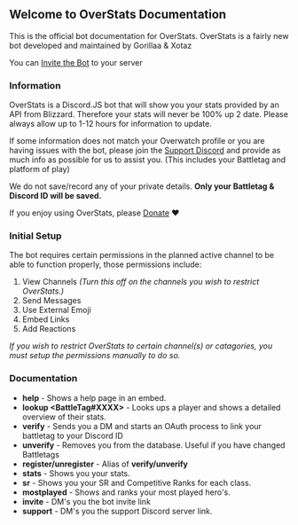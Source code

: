 ## Welcome to OverStats Documentation

This is the official bot documentation for OverStats.
OverStats is a fairly new bot developed and maintained by Gorillaa & Xotaz

You can [Invite the Bot](https://github.com/Xotaz/OverStats/edit/gh-pages/index.md) to your server

### Information

OverStats is a Discord.JS bot that will show you your stats provided by an API from Blizzard. Therefore your stats will never be 100% up 2 date.
Please always allow up to 1-12 hours for information to update.

If some information does not match your Overwatch profile or you are having issues with the bot, please join the [Support Discord](https://discord.gg/298) and provide as much info as possible for us to assist you. (This includes your Battletag and platform of play)

We do not save/record any of your private details. **Only your Battletag & Discord ID will be saved.**

If you enjoy using OverStats, please [Donate](https://example.com) ❤

### Initial Setup

The bot requires certain permissions in the planned active channel to be able to function properly, those permissions include:
1. View Channels _(Turn this off on the channels you wish to restrict OverStats.)_
2. Send Messages
3. Use External Emoji
4. Embed Links
5. Add Reactions

_If you wish to restrict OverStats to certain channel(s) or catagories, you must setup the permissions manually to do so._

### Documentation
* **help** - Shows a help page in an embed.
* **lookup <BattleTag#XXXX>** - Looks ups a player and shows a detailed overview of their stats.
* **verify** - Sends you a DM and starts an OAuth process to link your battletag to your Discord ID 
* **unverify** - Removes you from the database. Useful if you have changed Battletags
* **register/unregister** - Alias of **verify/unverify** 
* **stats** - Shows you your stats.
* **sr** - Shows you your SR and Competitive Ranks for each class.
* **mostplayed** - Shows and ranks your most played hero's.
* **invite** - DM's you the bot invite link
* **support** - DM's you the support Discord server link.
